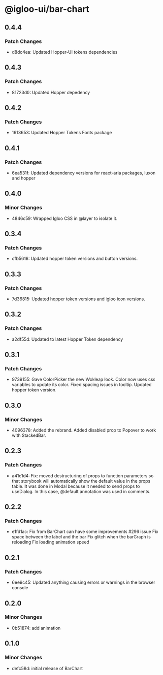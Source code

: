 # @igloo-ui/bar-chart

## 0.4.4

### Patch Changes

- d8dc4ea: Updated Hopper-UI tokens dependencies

## 0.4.3

### Patch Changes

- 81723d0: Updated Hopper depedency

## 0.4.2

### Patch Changes

- 1613653: Updated Hopper Tokens Fonts package

## 0.4.1

### Patch Changes

- 6ea531f: Updated dependency versions for react-aria packages, luxon and hopper

## 0.4.0

### Minor Changes

- 4846c59: Wrapped Igloo CSS in @layer to isolate it.

## 0.3.4

### Patch Changes

- cfb5619: Updated hopper token versions and button versions.

## 0.3.3

### Patch Changes

- 7d36815: Updated hopper token versions and igloo icon versions.

## 0.3.2

### Patch Changes

- a2df55d: Updated to latest Hopper Token dependency

## 0.3.1

### Patch Changes

- 9739155: Gave ColorPicker the new Wokleap look. Color now uses css variables to update its color. Fixed spacing issues in tooltip. Updated hopper token version.

## 0.3.0

### Minor Changes

- 4096378: Added the rebrand. Added disabled prop to Popover to work with StackedBar.

## 0.2.3

### Patch Changes

- a41e1d4: Fix: moved destructuring of props to function parameters so that storybook will automatically show the default value in the props table. It was done in Modal because it needed to send props to useDialog. In this case, @default annotation was used in comments.

## 0.2.2

### Patch Changes

- e1fd1ac: Fix from BarChart can have some improvements #296 issue
  Fix space between the label and the bar
  Fix glitch when the barGraph is reloading
  Fix loading animation speed

## 0.2.1

### Patch Changes

- 6ee9c45: Updated anything causing errors or warnings in the browser console

## 0.2.0

### Minor Changes

- 0b51874: add animation

## 0.1.0

### Minor Changes

- defc58d: initial release of BarChart
